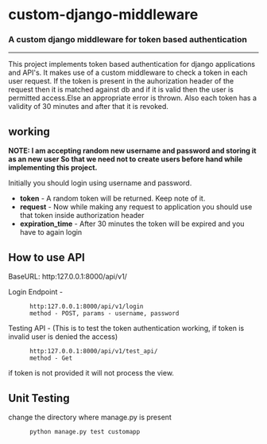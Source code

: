 # custom-django-middleware

### A custom django middleware for token based authentication

---------------------------------------------------

This project implements token based authentication for django applications and API's. 
It makes use of a custom middleware to check a token in each user request. If the token is present in the 
auhorization header of the request then it is matched against db and if it is valid then the user is permitted access.Else an 
appropriate error is thrown.
Also each token has a validity of 30 minutes and after that it is revoked.

**working**
-------------------------------

**NOTE: I am accepting random new username and password and storing it as an new user So that we need not 
to create users before hand while implementing this project.**

Initially you should login using username and password. 

+ **token** - A random token will be returned. Keep note of it.
+ **request** - Now while making any request to application you should use that token inside authorization header
+ **expiration_time** - After 30 minutes the token will be expired and you have to again login

**How to use API**
-------------------------------
BaseURL: http:127.0.0.1:8000/api/v1/

Login Endpoint -
```
      http:127.0.0.1:8000/api/v1/login
      method - POST, params - username, password
```

Testing API - (This is to test the token authentication working, if token is invalid user is denied the access)
```
      http:127.0.0.1:8000/api/v1/test_api/
      method - Get
```
if token is not provided it will not process the view.

**Unit Testing**
-------------------

change the directory where manage.py is present
```
      python manage.py test customapp
```
